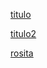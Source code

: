 [titulo](https://developer.mozilla.org/es/docs/Web/JavaScript/Guide/Regular_Expressions)

[titulo2](https://developer.mozilla.org/es/docs/Web/JavaScript/Guide/Regular_Expressions)

[rosita](https://dddddeveloper.mozilla.org/es/docs/Web/JavaScript/Guide/Regular_Expressions)